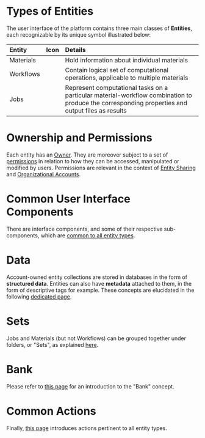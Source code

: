 # Types of Entities

The user interface of the platform contains three main classes of **Entities**, each recognizable by its unique symbol illustrated below:

| Entity    |  Icon      | Details        | 
| :-------- |:----------- |:------------- |
| Materials | <i class="zmdi zmdi-widgets"></i>    | Hold information about individual materials |
| Workflows | <i class="zmdi zmdi-dot-circle"></i> | Contain logical set of computational operations, applicable to multiple materials |
| Jobs      | <i class="zmdi zmdi-file"></i> | Represent computational tasks on a particular material-workflow combination to produce the corresponding properties and output files as results |


# Ownership and Permissions

Each entity has an [Owner](ownership.md). They are moreover subject to a set of [permissions](permissions.md) in relation to how they can be accessed, manipulated or modified by users. Permissions are relevant in the context of [Entity Sharing](/collaboration/sharing/ui.md) and [Organizational Accounts](/collaboration/organizations/overview.md). 

# Common User Interface Components

There are interface components, and some of their respective sub-components, which are [common to all entity types](ui/overview.md). 

# Data

Account-owned entity collections are stored in databases in the form of **structured data**.  Entities can also have **metadata**  attached to them, in the form of descriptive tags for example. These concepts are elucidated in the following [dedicated page](data.md).

# Sets

Jobs and Materials (but not Workflows) can be grouped together under folders, or "Sets", as explained [here](actions/sets.md).

# Bank

Please refer to [this page](bank.md) for an introduction to the "Bank" concept.

# Common Actions

Finally, [this page](/entities-general/actions/overview.md) introduces actions pertinent to all entity types.



